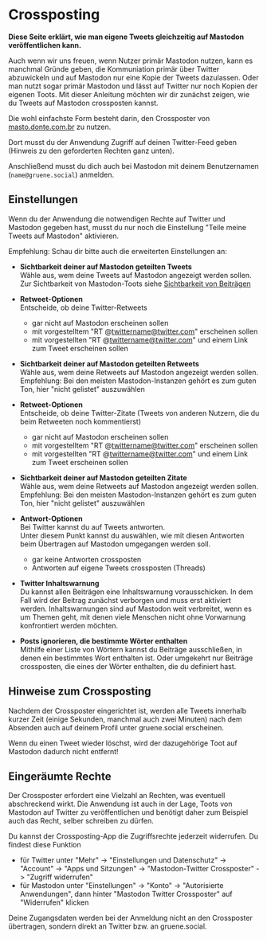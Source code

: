 # Crossposting

**Diese Seite erklärt, wie man eigene Tweets gleichzeitig auf Mastodon veröffentlichen kann.**

Auch wenn wir uns freuen, wenn Nutzer primär Mastodon nutzen, kann es manchmal Gründe geben, die Kommuniation primär über Twitter abzuwickeln und auf Mastodon nur eine Kopie der Tweets dazulassen. Oder man nutzt sogar primär Mastodon und lässt auf Twitter nur noch Kopien der eigenen Toots. Mit dieser Anleitung möchten wir dir zunächst zeigen, wie du Tweets auf Mastodon crossposten kannst.

Die wohl einfachste Form besteht darin, den Crossposter von [masto.donte.com.br](https://crossposter.masto.donte.com.br/) zu nutzen.

Dort musst du der Anwendung Zugriff auf deinen Twitter-Feed geben (Hinweis zu den geforderten Rechten ganz unten).

Anschließend musst du dich auch bei Mastodon mit deinem Benutzernamen (`name@gruene.social`) anmelden.

## Einstellungen

Wenn du der Anwendung die notwendigen Rechte auf Twitter und Mastodon gegeben hast, musst du nur noch die Einstellung "Teile meine Tweets auf Mastodon" aktivieren.

Empfehlung: Schau dir bitte auch die erweiterten Einstellungen an:

* **Sichtbarkeit deiner auf Mastodon geteilten Tweets**  
Wähle aus, wem deine Tweets auf Mastodon angezeigt werden sollen.
Zur Sichtbarkeit von Mastodon-Toots siehe [Sichtbarkeit von Beiträgen](toots/visibility.md)

* **Retweet-Optionen**  
Entscheide, ob deine Twitter-Retweets
    - gar nicht auf Mastodon erscheinen sollen  
    - mit vorgestelltem "RT @twittername@twitter.com" erscheinen sollen  
    - mit vorgestellten "RT @twittername@twitter.com" und einem Link zum Tweet erscheinen sollen

* **Sichtbarkeit deiner auf Mastodon geteilten Retweets**  
Wähle aus, wem deine Retweets auf Mastodon angezeigt werden sollen.  
Empfehlung: Bei den meisten Mastodon-Instanzen gehört es zum guten Ton, hier "nicht gelistet" auszuwählen

* **Retweet-Optionen**  
Entscheide, ob deine Twitter-Zitate (Tweets von anderen Nutzern, die du beim Retweeten noch kommentierst)
    - gar nicht auf Mastodon erscheinen sollen  
    - mit vorgestelltem "RT @twittername@twitter.com" erscheinen sollen  
    - mit vorgestellten "RT @twittername@twitter.com" und einem Link zum Tweet erscheinen sollen  

* **Sichtbarkeit deiner auf Mastodon geteilten Zitate**  
Wähle aus, wem deine Retweets auf Mastodon angezeigt werden sollen.  
Empfehlung: Bei den meisten Mastodon-Instanzen gehört es zum guten Ton, hier "nicht gelistet" auszuwählen

* **Antwort-Optionen**  
Bei Twitter kannst du auf Tweets antworten.  
Unter diesem Punkt kannst du auswählen, wie mit diesen Antworten beim Übertragen auf Mastodon umgegangen werden soll.
    - gar keine Antworten crossposten  
    - Antworten auf eigene Tweets crossposten (Threads)

* **Twitter Inhaltswarnung**  
Du kannst allen Beiträgen eine Inhaltswarnung vorausschicken. In dem Fall wird der Beitrag zunächst verborgen und muss erst aktiviert werden. Inhaltswarnungen sind auf Mastodon weit verbreitet, wenn es um Themen geht, mit denen viele Menschen nicht ohne Vorwarnung konfrontiert werden möchten.

* **Posts ignorieren, die bestimmte Wörter enthalten**  
Mithilfe einer Liste von Wörtern kannst du Beiträge ausschließen, in denen ein bestimmtes Wort enthalten ist. Oder umgekehrt nur Beiträge crossposten, die eines der Wörter enthalten, die du definiert hast.

## Hinweise zum Crossposting

Nachdem der Crossposter eingerichtet ist, werden alle Tweets innerhalb kurzer Zeit (einige Sekunden, manchmal auch zwei Minuten) nach dem Absenden auch auf deinem Profil unter gruene.social erscheinen.

Wenn du einen Tweet wieder löschst, wird der dazugehörige Toot auf Mastodon dadurch nicht entfernt!

## Eingeräumte Rechte

Der Crossposter erfordert eine Vielzahl an Rechten, was eventuell abschreckend wirkt. Die Anwendung ist auch in der Lage, Toots von Mastodon auf Twitter zu veröffentlichen und benötigt daher zum Beispiel auch das Recht, selber schreiben zu dürfen.

Du kannst der Crossposting-App die Zugriffsrechte jederzeit widerrufen. Du findest diese Funktion
* für Twitter unter "Mehr" -> "Einstellungen und Datenschutz" -> "Account" -> "Apps und Sitzungen" -> "Mastodon-Twitter Crossposter" -> "Zugriff widerrufen" 
* für Mastodon unter "Einstellungen" -> "Konto" -> "Autorisierte Anwendungen", dann hinter "Mastodon Twitter Crossposter" auf "Widerrufen" klicken

Deine Zugangsdaten werden bei der Anmeldung nicht an den Crossposter übertragen, sondern direkt an Twitter bzw. an gruene.social. 
